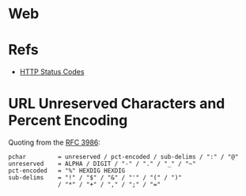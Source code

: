 # Web

# Refs

* [HTTP Status Codes](http://racksburg.com/choosing-an-http-status-code/)

# URL Unreserved Characters and Percent Encoding

Quoting from the [RFC 3986](https://tools.ietf.org/html/rfc3986#section-2.3):

```
pchar         = unreserved / pct-encoded / sub-delims / ":" / "@"
unreserved    = ALPHA / DIGIT / "-" / "." / "_" / "~"
pct-encoded   = "%" HEXDIG HEXDIG
sub-delims    = "!" / "$" / "&" / "'" / "(" / ")"
              / "*" / "+" / "," / ";" / "="
```

